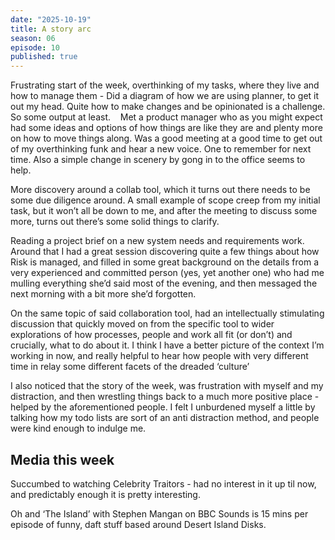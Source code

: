 ```yaml
---
date: "2025-10-19"
title: A story arc
season: 06
episode: 10
published: true
---
```

Frustrating start of the week, overthinking of my tasks, where they live and how to manage them - Did a diagram of how we are using planner, to get it out my head. Quite how to make changes and be opinionated is a challenge. So some output at least. 
 
Met a product manager who as you might expect had some ideas and options of how things are like they are and plenty more on how to move things along. Was a good meeting at a good time to get out of my overthinking funk and hear a new voice. One to remember for next time. Also a simple change in scenery by gong in to the office seems to help.

More discovery around a collab tool, which it turns out there needs to be some due diligence around. A small example of scope creep from my initial task, but it won’t all be down to me, and after the meeting to discuss some more, turns out there’s some solid things to clarify.

Reading a project brief on a new system needs and requirements work. Around that I had a great session discovering quite a few things about how Risk is managed, and filled in some great background on the details from a very experienced and committed person (yes, yet another one) who had me mulling everything she’d said most of the evening, and then messaged the next morning with a bit more she’d forgotten. 

On the same topic of said collaboration tool, had an intellectually stimulating discussion that quickly moved on from the specific tool to wider explorations of how processes, people and work all fit (or don’t) and crucially, what to do about it. I think I have a better picture of the context I’m working in now, and really helpful to hear how people with very different time in relay some different facets of the dreaded ‘culture’

I also noticed that the story of the week, was frustration with myself and my distraction, and then wrestling things back to a much more positive place - helped by the aforementioned people. I felt I unburdened myself a little by talking how my todo lists are sort of an anti distraction method, and people were kind enough to indulge me.

## Media this week

Succumbed to watching Celebrity Traitors - had no interest in it up til now, and predictably enough it is pretty interesting.

Oh and ‘The Island’ with Stephen Mangan on BBC Sounds is 15 mins per episode of funny, daft stuff based around Desert Island Disks.